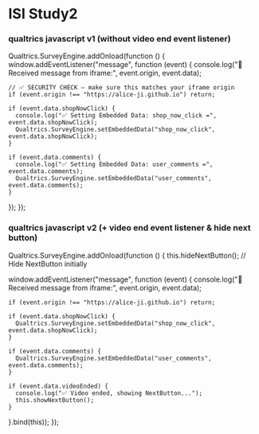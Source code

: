 # ISI Study2

### qualtrics javascript v1 (without video end event listener)
Qualtrics.SurveyEngine.addOnload(function () {
  window.addEventListener("message", function (event) {
    console.log("📨 Received message from iframe:", event.origin, event.data);

    // ✅ SECURITY CHECK — make sure this matches your iframe origin
    if (event.origin !== "https://alice-ji.github.io") return;

    if (event.data.shopNowClick) {
      console.log("✅ Setting Embedded Data: shop_now_click =", event.data.shopNowClick);
      Qualtrics.SurveyEngine.setEmbeddedData("shop_now_click", event.data.shopNowClick);
    }

    if (event.data.comments) {
      console.log("✅ Setting Embedded Data: user_comments =", event.data.comments);
      Qualtrics.SurveyEngine.setEmbeddedData("user_comments", event.data.comments);
    }
  });
});

### qualtrics javascript v2 (+ video end event listener & hide next button)
Qualtrics.SurveyEngine.addOnload(function () {
  this.hideNextButton(); // Hide NextButton initially

  window.addEventListener("message", function (event) {
    console.log("📨 Received message from iframe:", event.origin, event.data);

    if (event.origin !== "https://alice-ji.github.io") return;

    if (event.data.shopNowClick) {
      Qualtrics.SurveyEngine.setEmbeddedData("shop_now_click", event.data.shopNowClick);
    }

    if (event.data.comments) {
      Qualtrics.SurveyEngine.setEmbeddedData("user_comments", event.data.comments);
    }

    if (event.data.videoEnded) {
      console.log("✅ Video ended, showing NextButton...");
      this.showNextButton();
    }
  }.bind(this));
});

